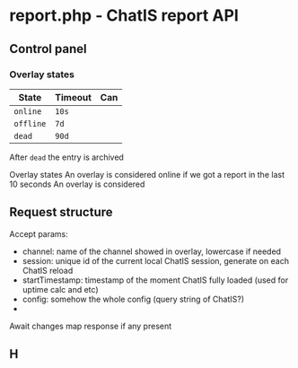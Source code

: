 # report.php - ChatIS report API

## Control panel

### Overlay states

| State     | Timeout | Can
| --------- | ------- | ---
| `online`  | `10s`   | 
| `offline` | `7d`    | 
| `dead`    | `90d`   | 

After `dead` the entry is archived

Overlay states
An overlay is considered online if we got a report in the last 10 seconds
An overlay is considered

## Request structure





Accept params:
- channel: name of the channel showed in overlay, lowercase if needed
- session: unique id of the current local ChatIS session, generate on each ChatIS reload
- startTimestamp: timestamp of the moment ChatIS fully loaded (used for uptime calc and etc)
- config: somehow the whole config (query string of ChatIS?)
-

Await changes map response if any present

## H